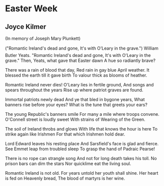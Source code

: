# Easter Week
## Joyce Kilmer
(In memory of Joseph Mary Plunkett)

("Romantic Ireland's dead and gone,
It's with O'Leary in the grave.")
William Butler Yeats.
"Romantic Ireland's dead and gone,
It's with O'Leary in the grave."
Then, Yeats, what gave that Easter dawn
A hue so radiantly brave?

There was a rain of blood that day,
Red rain in gay blue April weather.
It blessed the earth till it gave birth
To valour thick as blooms of heather.

Romantic Ireland never dies!
O'Leary lies in fertile ground,
And songs and spears throughout the years
Rise up where patriot graves are found.

Immortal patriots newly dead
And ye that bled in bygone years,
What banners rise before your eyes?
What is the tune that greets your ears?

The young Republic's banners smile
For many a mile where troops convene.
O'Connell street is loudly sweet
With strains of Wearing of the Green.

The soil of Ireland throbs and glows
With life that knows the hour is here
To strike again like Irishmen
For that which Irishmen hold dear.

Lord Edward leaves his resting place
And Sarsfield's face is glad and fierce.
See Emmet leap from troubled sleep
To grasp the hand of Padraic Pearse!

There is no rope can strangle song
And not for long death takes his toll.
No prison bars can dim the stars
Nor quicklime eat the living soul.

Romantic Ireland is not old.
For years untold her youth shall shine.
Her heart is fed on Heavenly bread,
The blood of martyrs is her wine.